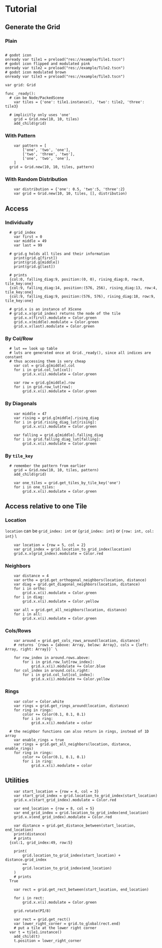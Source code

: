 # Tutorial

<!-- TODO: manipulate grid chapter -->

## Generate the Grid
### Plain
```gdscript

# godot icon
onready var tile1 = preload("res://example/Tile1.tscn")
# godot icon flipped and modulated pink
onready var tile2 = preload("res://example/Tile2.tscn")
# godot icon modulated brown
onready var tile3 = preload("res://example/Tile3.tscn")

var grid: Grid

func _ready():
  # can be Node/PackedScene
	var tiles = {'one': tile1.instance(), 'two': tile2, 'three': tile3}

  # implicitly only uses 'one'
	grid = Grid.new(10, 10, tiles)
	add_child(grid)
```
[](./pics/10x10_plain_grid.png)

### With Pattern
```gdscript
	var pattern = [
		['one', 'two', 'one'],
		['two', 'three', 'two'],
		['one', 'two', 'one'],
	]
  grid = Grid.new(10, 10, tiles, pattern)
```
[](./pics/10x10_pattern_grid.png)

### With Random Distribution
```gdscript
	var distribution = {'one': 0.5, 'two':5, 'three':2}
	var grid = Grid.new(10, 10, tiles, [], distribution)
```
[](./pics/10x10_distribution_grid.png)

## Access
### Individually
```gdscript
  # grid_index
	var first = 0
	var middle = 49
	var last = 99

  # grid.g holds all tiles and their information
	print(grid.g[first])
	print(grid.g[middle])
	print(grid.g[last])

  # prints
  {col:0, falling_diag:9, position:(0, 0), rising_diag:0, row:0, tile_key:one}
  {col:9, falling_diag:14, position:(576, 256), rising_diag:13, row:4, tile_key:one}
  {col:9, falling_diag:9, position:(576, 576), rising_diag:18, row:9, tile_key:one}

  # grid.x is an instance of XScene
  # grid.x.x(grid_index) returns the node of the tile
	grid.x.x(first).modulate = Color.green
	grid.x.x(middle).modulate = Color.green
	grid.x.x(last).modulate = Color.green
```
[](./pics/access_individual.png)

### By Col/Row
```gdscript
  # lut == look up table
  # luts are generated once at Grid._ready(), since all indices are constant
  # thus accessing them is very cheap
	var col = grid.g[middle].col
	for i in grid.col_lut[col]:
		grid.x.x(i).modulate = Color.green

	var row = grid.g[middle].row
	for i in grid.row_lut[row]:
		grid.x.x(i).modulate = Color.green
```
[](./pics/access_col_row.png)

### By Diagonals
```gdscript
	var middle = 47
	var rising = grid.g[middle].rising_diag
	for i in grid.rising_diag_lut[rising]:
		grid.x.x(i).modulate = Color.green

	var falling = grid.g[middle].falling_diag
	for i in grid.falling_diag_lut[falling]:
		grid.x.x(i).modulate = Color.green
```
[](./pics/access_diag.png)

### By `tile_key`
```gdscript
  # remember the pattern from earlier
	grid = Grid.new(10, 10, tiles, pattern)
	add_child(grid)

	var one_tiles = grid.get_tiles_by_tile_key('one')
	for i in one_tiles:
		grid.x.x(i).modulate = Color.green
```
[](./pics/access_by_tile_key.png)

## Access relative to one Tile
### Location
`location` can be `grid_index: int` or `{grid_index: int}` or `{row: int, col: int}` \
```gdscript
	var location = {row = 5, col = 2}
	var grid_index = grid.location_to_grid_index(location)
	grid.x.x(grid_index).modulate = Color.red
```
[](./pics/relative_location.png)

### Neighbors
```gdscript
	var distance = 4
	var ortho = grid.get_orthogonal_neighbors(location, distance)
	var diag = grid.get_diagonal_neighbors(location, distance)
	for i in ortho:
		grid.x.x(i).modulate = Color.green
	for i in diag:
		grid.x.x(i).modulate = Color.yellow
```
[](./pics/relative_ortho_diag.png)

```gdscript
	var all = grid.get_all_neighbors(location, distance)
	for i in all:
		grid.x.x(i).modulate = Color.green
```
[](./pics/relative_all.png)

### Cols/Rows
```gdscript
	var around = grid.get_cols_rows_around(location, distance)
	# returns `{rows = {above: Array, below: Array}, cols = {left: Array, right: Array}}` \

	for row_index in around.rows.above:
		for i in grid.row_lut[row_index]:
			grid.x.x(i).modulate += Color.blue
	for col_index in around.cols.right:
		for i in grid.col_lut[col_index]:
			grid.x.x(i).modulate += Color.yellow
```
[](./pics/relative_cols_rows.png)

### Rings
```gdscript
	var color = Color.white
	var rings = grid.get_rings_around(location, distance)
	for ring in rings:
		color += Color(0.1, 0.1, 0.1)
		for i in ring:
			grid.x.x(i).modulate = color
```
[](./pics/relative_rings.png)

```gdscript
  # the neighbor functions can also return in rings, instead of 1D array
	var enable_rings = true
	var rings = grid.get_all_neighbors(location, distance, enable_rings)
	for ring in rings:
		color += Color(0.1, 0.1, 0.1)
		for i in ring:
			grid.x.x(i).modulate = color
```
[](./pics/relative_neighbor_rings.png)

## Utilities
```gdscript
	var start_location = {row = 4, col = 3}
	var start_grid_index = grid.location_to_grid_index(start_location)
	grid.x.x(start_grid_index).modulate = Color.red

	var end_location = {row = 8, col = 5}
	var end_grid_index = grid.location_to_grid_index(end_location)
	grid.x.x(end_grid_index).modulate = Color.red

	var distance = grid.get_distance_between(start_location, end_location)
	print(distance)
	# prints
  {col:1, grid_index:49, row:5}

	print(
		grid.location_to_grid_index(start_location) + distance.grid_index
		==
		grid.location_to_grid_index(end_location)
	)
	# prints
  True
```
[](./pics/utility_distance.png)

```gdscript
	var rect = grid.get_rect_between(start_location, end_location)

	for i in rect:
		grid.x.x(i).modulate = Color.green
```
[](./pics/utility_rect.png)

```gdscript
	grid.rotate(PI/8)

	var rect = grid.get_rect()
	var lower_right_corner = grid.to_global(rect.end)
	# put a tile at the lower right corner
  var t = tile1.instance()
	add_child(t)
	t.position = lower_right_corner
```
[](./pics/utility_rect2.png)


